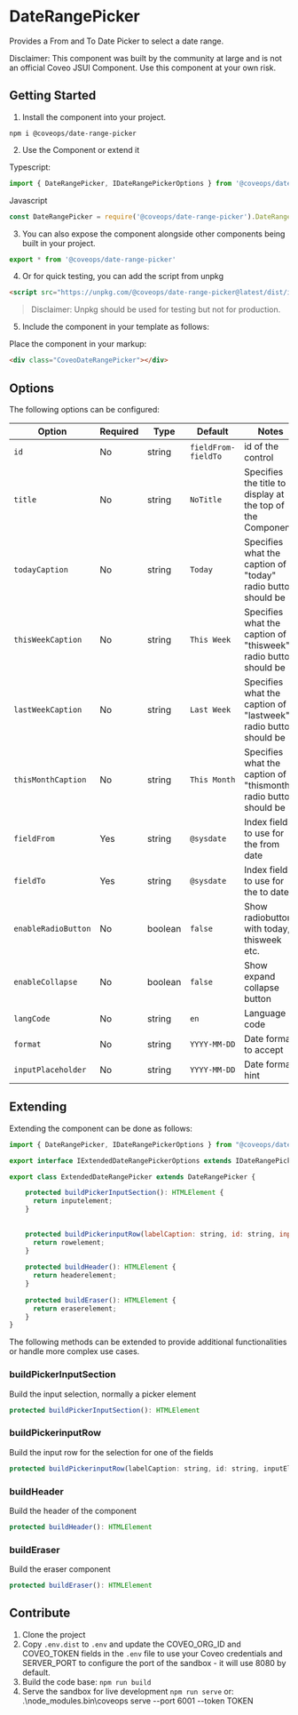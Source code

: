 # DateRangePicker

Provides a From and To Date Picker to select a date range.

Disclaimer: This component was built by the community at large and is not an official Coveo JSUI Component. Use this component at your own risk.

## Getting Started

1. Install the component into your project.

```
npm i @coveops/date-range-picker
```

2. Use the Component or extend it

Typescript:

```javascript
import { DateRangePicker, IDateRangePickerOptions } from '@coveops/date-range-picker';
```

Javascript

```javascript
const DateRangePicker = require('@coveops/date-range-picker').DateRangePicker;
```

3. You can also expose the component alongside other components being built in your project.

```javascript
export * from '@coveops/date-range-picker'
```

4. Or for quick testing, you can add the script from unpkg

```html
<script src="https://unpkg.com/@coveops/date-range-picker@latest/dist/index.min.js"></script>
```

> Disclaimer: Unpkg should be used for testing but not for production.

5. Include the component in your template as follows:

Place the component in your markup:

```html
<div class="CoveoDateRangePicker"></div>
```

## Options

The following options can be configured:

| Option | Required | Type | Default | Notes |
| --- | --- | --- | --- | --- |
| `id` | No | string | `fieldFrom-fieldTo` | id of the control |
| `title` | No | string | `NoTitle` | Specifies the title to display at the top of the Component |
| `todayCaption` | No | string | `Today` | Specifies what the caption of "today" radio button should be |
| `thisWeekCaption` | No | string | `This Week` | Specifies what the caption of "thisweek" radio button should be |
| `lastWeekCaption` | No | string | `Last Week` | Specifies what the caption of "lastweek" radio button should be |
| `thisMonthCaption` | No | string | `This Month` | Specifies what the caption of "thismonth" radio button should be |
| `fieldFrom` | Yes | string | `@sysdate` | Index field to use for the from date |
| `fieldTo` | Yes | string | `@sysdate` | Index field to use for the to date|
| `enableRadioButton` | No | boolean | `false` | Show radiobuttons with today, thisweek etc. |
| `enableCollapse` | No | boolean | `false` | Show expand collapse button |
| `langCode` | No | string | `en` | Language code |
| `format` | No | string | `YYYY-MM-DD` | Date format to accept |
| `inputPlaceholder` | No | string | `YYYY-MM-DD` | Date format hint |

## Extending

Extending the component can be done as follows:

```javascript
import { DateRangePicker, IDateRangePickerOptions } from "@coveops/date-range-picker";

export interface IExtendedDateRangePickerOptions extends IDateRangePickerOptions {}

export class ExtendedDateRangePicker extends DateRangePicker {

    protected buildPickerInputSection(): HTMLElement {
      return inputelement;
    }
  
  
    protected buildPickerinputRow(labelCaption: string, id: string, inputElement: HTMLInputElement): HTMLElement {
      return rowelement;
    }
  
    protected buildHeader(): HTMLElement {
      return headerelement;
    }
  
    protected buildEraser(): HTMLElement {
      return eraserelement;
    }
}

```

The following methods can be extended to provide additional functionalities or handle more complex use cases.

### buildPickerInputSection
Build the input selection, normally a picker element

```javascript
protected buildPickerInputSection(): HTMLElement
```

### buildPickerinputRow
Build the input row for the selection for one of the fields

```javascript
protected buildPickerinputRow(labelCaption: string, id: string, inputElement: HTMLInputElement): HTMLElement
```

### buildHeader
Build the header of the component

```javascript  
protected buildHeader(): HTMLElement
```

### buildEraser
Build the eraser component

```javascript
protected buildEraser(): HTMLElement
```

## Contribute

1. Clone the project
2. Copy `.env.dist` to `.env` and update the COVEO_ORG_ID and COVEO_TOKEN fields in the `.env` file to use your Coveo credentials and SERVER_PORT to configure the port of the sandbox - it will use 8080 by default.
3. Build the code base: `npm run build`
4. Serve the sandbox for live development `npm run serve`
or: .\node_modules\.bin\coveops serve --port 6001 --token TOKEN
